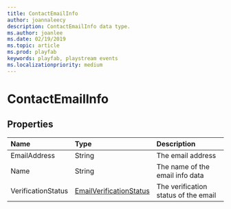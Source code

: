 ```yaml
---
title: ContactEmailInfo
author: joannaleecy
description: ContactEmailInfo data type.
ms.author: joanlee
ms.date: 02/19/2019
ms.topic: article
ms.prod: playfab
keywords: playfab, playstream events
ms.localizationpriority: medium
---
```


# ContactEmailInfo

## Properties

|Name|Type|Description|
| :--------------------|:-------------------|:----------------------|
|EmailAddress|String|The email address|
|Name|String|The name of the email info data|
|VerificationStatus|[EmailVerificationStatus](emailverificationstatus.md)|The verification status of the email|
